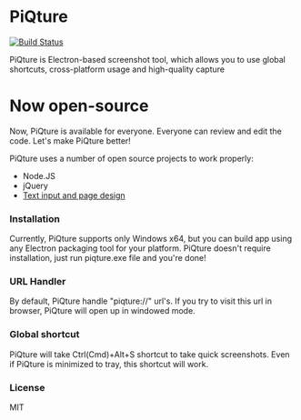 # PiQture 
[![Build Status](https://travis-ci.org/ivan770/PiQture.svg?branch=master)](https://travis-ci.org/ivan770/PiQture)

PiQture is Electron-based screenshot tool, which allows you to use global shortcuts, cross-platform usage and high-quality capture

# Now open-source

Now, PiQture is available for everyone. Everyone can review and edit the code. Let's make PiQture better!

PiQture uses a number of open source projects to work properly:

* Node.JS
* jQuery
* [Text input and page design](https://codepen.io/PRtheRose/pen/BNgEJo)

### Installation

Currently, PiQture supports only Windows x64, but you can build app using any Electron packaging tool for your platform.
PiQture doesn't require installation, just run piqture.exe file and you're done!

### URL Handler

By default, PiQture handle "piqture://" url's. If you try to visit this url in browser, PiQture will open up in windowed mode.

### Global shortcut

PiQture will take Ctrl(Cmd)+Alt+S shortcut to take quick screenshots. Even if PiQture is minimized to tray, this shortcut will work.

### License

MIT
